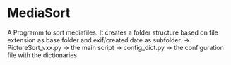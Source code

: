 # MediaSort
A Programm to sort mediafiles.
It creates a folder structure based on file extension as base folder and exif/created date as subfolder.
-> PictureSort_vxx.py -> the main script
-> config_dict.py -> the configuration file with the dictionaries
